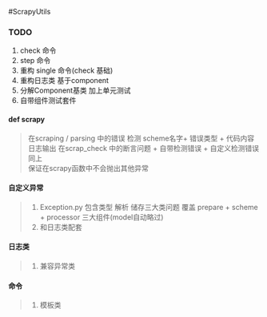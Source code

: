 #ScrapyUtils


### TODO


1. check 命令
2. step 命令
3. 重构 single 命令(check 基础)
4. 重构日志类 基于component
5. 分解Component基类 加上单元测试
6. 自带组件测试套件


#### def scrapy

> 在scraping / parsing 中的错误 检测 scheme名字+  错误类型 + 代码内容 日志输出
> 在scrap_check 中的断言问题 + 自带检测错误 + 自定义检测错误 同上   
> 保证在scrapy函数中不会抛出其他异常

#### 自定义异常
> 1. Exception.py 包含类型 解析 储存三大类问题 覆盖 prepare + scheme + processor 三大组件(model自动略过)
> 2. 和日志类配套


#### 日志类 
> 1. 兼容异常类


#### 命令 
> 1. 模板类 
  




